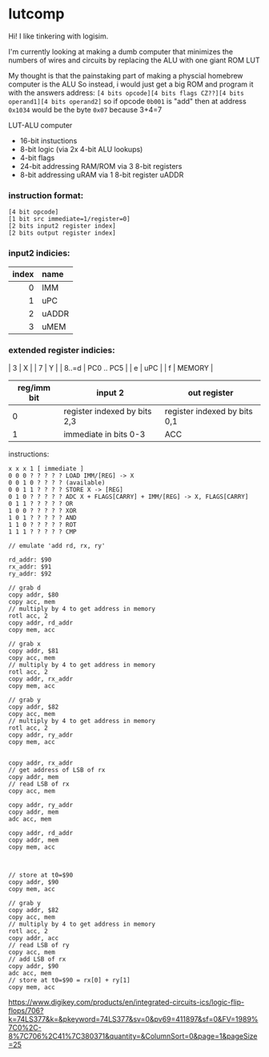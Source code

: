 # lutcomp

Hi! I like tinkering with logisim.  

I'm currently looking at making a dumb computer that minimizes the numbers of wires and circuits by replacing the ALU with one giant ROM LUT

My thought is that the painstaking part of making a physcial homebrew computer is the ALU
So instead, i would just get a big ROM and program it with the answers
address: `[4 bits opcode][4 bits flags CZ??][4 bits operand1][4 bits operand2]`
so if opcode `0b001` is "add" then at address `0x1034` would be the byte `0x07` because 3+4=7


LUT-ALU computer

* 16-bit instuctions
* 8-bit logic (via 2x 4-bit ALU lookups)
* 4-bit flags
* 24-bit addressing RAM/ROM via 3 8-bit registers
* 8-bit addressing uRAM via 1 8-bit register uADDR

### instruction format:
```
[4 bit opcode]
[1 bit src immediate=1/register=0]
[2 bits input2 register index]
[2 bits output register index]
```

### input2 indicies:
| index | name |
| ----: | :--- |
| 0 | IMM |
| 1 | uPC |
| 2 | uADDR |
| 3 | uMEM |

### extended register indicies:

| 3 | X |
| 7 | Y |
| 8..=d | PC0 .. PC5 |
| e | uPC |
| f | MEMORY |

| reg/imm bit | input 2 | out register | 
| --- | --- | --- |
|  0  | register indexed by bits 2,3 | register indexed by bits 0,1 |
|  1  | immediate in bits 0-3 | ACC |

instructions:
```
x x x 1 [ immediate ] 
0 0 0 ? ? ? ? ? LOAD IMM/[REG] -> X
0 0 1 0 ? ? ? ? (available) 
0 0 1 1 ? ? ? ? STORE X -> [REG]
0 1 0 ? ? ? ? ? ADC X + FLAGS[CARRY] + IMM/[REG] -> X, FLAGS[CARRY]
0 1 1 ? ? ? ? ? OR
1 0 0 ? ? ? ? ? XOR
1 0 1 ? ? ? ? ? AND
1 1 0 ? ? ? ? ? ROT
1 1 1 ? ? ? ? ? CMP
```

```
// emulate 'add rd, rx, ry'

rd_addr: $90
rx_addr: $91
ry_addr: $92

// grab d
copy addr, $80
copy acc, mem
// multiply by 4 to get address in memory
rotl acc, 2
copy addr, rd_addr
copy mem, acc

// grab x
copy addr, $81
copy acc, mem
// multiply by 4 to get address in memory
rotl acc, 2
copy addr, rx_addr
copy mem, acc

// grab y
copy addr, $82
copy acc, mem
// multiply by 4 to get address in memory
rotl acc, 2
copy addr, ry_addr
copy mem, acc


copy addr, rx_addr
// get address of LSB of rx
copy addr, mem
// read LSB of rx
copy acc, mem

copy addr, ry_addr
copy addr, mem
adc acc, mem

copy addr, rd_addr
copy addr, mem
copy mem, acc



// store at t0=$90
copy addr, $90 
copy mem, acc

// grab y
copy addr, $82
copy acc, mem
// multiply by 4 to get address in memory
rotl acc, 2
copy addr, acc
// read LSB of ry
copy acc, mem
// add LSB of rx
copy addr, $90 
adc acc, mem
// store at t0=$90 = rx[0] + ry[1]
copy mem, acc

```
https://www.digikey.com/products/en/integrated-circuits-ics/logic-flip-flops/706?k=74LS377&k=&pkeyword=74LS377&sv=0&pv69=411897&sf=0&FV=1989%7C0%2C-8%7C706%2C41%7C380371&quantity=&ColumnSort=0&page=1&pageSize=25